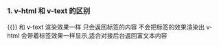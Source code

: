 ### 1. v-html 和 v-text 的区别

{{}} 和 v-text 渲染效果一样  只会返回标签的内容 不会把标签的效果渲染出 v-html 会带着标签效果一样显示,适合对接后台返回富文本内容